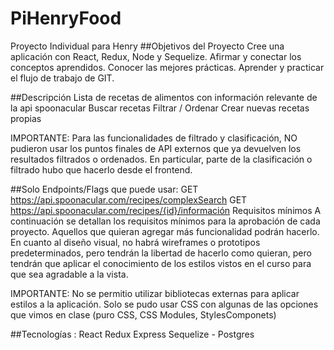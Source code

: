 # PiHenryFood
Proyecto Individual para Henry 
 ##Objetivos del Proyecto
Cree una aplicación con React, Redux, Node y Sequelize.
Afirmar y conectar los conceptos aprendidos.
Conocer las mejores prácticas.
Aprender y practicar el flujo de trabajo de GIT.

##Descripción
Lista de recetas de alimentos con información relevante de la api spoonacular
Buscar recetas
Filtrar / Ordenar
Crear nuevas recetas propias

IMPORTANTE: Para las funcionalidades de filtrado y clasificación, NO pudieron usar los puntos finales de API externos que ya devuelven los resultados filtrados o ordenados. En particular, parte de la clasificación o filtrado hubo que hacerlo desde el frontend.

##Solo Endpoints/Flags que puede usar:
GET https://api.spoonacular.com/recipes/complexSearch
GET https://api.spoonacular.com/recipes/{id}/información
Requisitos mínimos
A continuación se detallan los requisitos mínimos para la aprobación de cada proyecto. Aquellos que quieran agregar más funcionalidad podrán hacerlo. En cuanto al diseño visual, no habrá wireframes o prototipos predeterminados, pero tendrán la libertad de hacerlo como quieran, pero tendrán que aplicar el conocimiento de los estilos vistos en el curso para que sea agradable a la vista.

IMPORTANTE: No se permitio utilizar bibliotecas externas para aplicar estilos a la aplicación. Solo se pudo usar CSS con algunas de las opciones que vimos en clase (puro CSS, CSS Modules, StylesComponets)

##Tecnologías :
 React
 Redux
 Express
 Sequelize - Postgres

